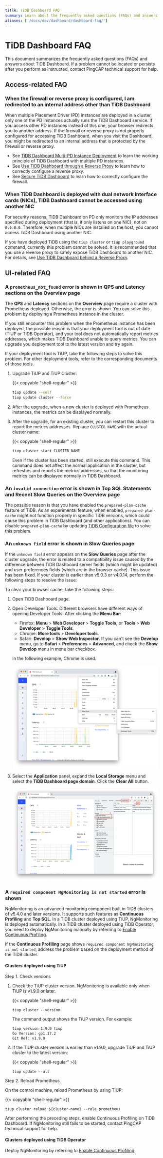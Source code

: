 ```yaml
---
title: TiDB Dashboard FAQ
summary: Learn about the frequently asked questions (FAQs) and answers about TiDB Dashboard.
aliases: ['/docs/dev/dashboard/dashboard-faq/']
---
```


# TiDB Dashboard FAQ

This document summarizes the frequently asked questions (FAQs) and answers about TiDB Dashboard. If a problem cannot be located or persists after you perform as instructed, contact PingCAP technical support for help.

## Access-related FAQ

### When the firewall or reverse proxy is configured, I am redirected to an internal address other than TiDB Dashboard

When multiple Placement Driver (PD) instances are deployed in a cluster, only one of the PD instances actually runs the TiDB Dashboard service. If you access other PD instances instead of this one, your browser redirects you to another address. If the firewall or reverse proxy is not properly configured for accessing TiDB Dashboard, when you visit the Dashboard, you might be redirected to an internal address that is protected by the firewall or reverse proxy.

- See [TiDB Dashboard Multi-PD Instance Deployment](/dashboard/dashboard-ops-deploy.md) to learn the working principle of TiDB Dashboard with multiple PD instances.
- See [Use TiDB Dashboard through a Reverse Proxy](/dashboard/dashboard-ops-reverse-proxy.md) to learn how to correctly configure a reverse proxy.
- See [Secure TiDB Dashboard](/dashboard/dashboard-ops-security.md) to learn how to correctly configure the firewall.

### When TiDB Dashboard is deployed with dual network interface cards (NICs), TiDB Dashboard cannot be accessed using another NIC

For security reasons, TiDB Dashboard on PD only monitors the IP addresses specified during deployment (that is, it only listens on one NIC), not on `0.0.0.0`. Therefore, when multiple NICs are installed on the host, you cannot access TiDB Dashboard using another NIC.

If you have deployed TiDB using the `tiup cluster` or `tiup playground` command, currently this problem cannot be solved. It is recommended that you use a reverse proxy to safely expose TiDB Dashboard to another NIC. For details, see [Use TiDB Dashboard behind a Reverse Proxy](/dashboard/dashboard-ops-reverse-proxy.md).

## UI-related FAQ

### A `prometheus_not_found` error is shown in **QPS** and **Latency** sections on the Overview page

The **QPS** and **Latency** sections on the **Overview** page require a cluster with Prometheus deployed. Otherwise, the error is shown. You can solve this problem by deploying a Prometheus instance in the cluster.

If you still encounter this problem when the Prometheus instance has been deployed, the possible reason is that your deployment tool is out of date (TiUP or TiDB Operator), and your tool does not automatically report metrics addresses, which makes TiDB Dashboard unable to query metrics. You can upgrade you deployment tool to the latest version and try again.

If your deployment tool is TiUP, take the following steps to solve this problem. For other deployment tools, refer to the corresponding documents of those tools.

1. Upgrade TiUP and TiUP Cluster:

    {{< copyable "shell-regular" >}}

    ```bash
    tiup update --self
    tiup update cluster --force
    ```

2. After the upgrade, when a new cluster is deployed with Prometheus instances, the metrics can be displayed normally.

3. After the upgrade, for an existing cluster, you can restart this cluster to report the metrics addresses. Replace `CLUSTER_NAME` with the actual cluster name:

    {{< copyable "shell-regular" >}}

    ```bash
    tiup cluster start CLUSTER_NAME
    ```

   Even if the cluster has been started, still execute this command. This command does not affect the normal application in the cluster, but refreshes and reports the metrics addresses, so that the monitoring metrics can be displayed normally in TiDB Dashboard.

### An `invalid connection` error is shown in **Top SQL Statements** and **Recent Slow Queries** on the Overview page

The possible reason is that you have enabled the `prepared-plan-cache` feature of TiDB. As an experimental feature, when enabled, `prepared-plan-cache` might not function properly in specific TiDB versions, which could cause this problem in TiDB Dashboard (and other applications). You can disable `prepared-plan-cache` by updating [TiDB Configuration file](/tidb-configuration-file.md#prepared-plan-cache) to solve this problem.

### An `unknown field` error is shown in **Slow Queries** page

If the `unknown field` error appears on the **Slow Queries** page after the cluster upgrade, the error is related to a compatibility issue caused by the difference between TiDB Dashboard server fields (which might be updated) and user preferences fields (which are in the browser cache). This issue has been fixed. If your cluster is earlier than v5.0.3 or v4.0.14, perform the following steps to resolve the issue:

To clear your browser cache, take the following steps:

1. Open TiDB Dashboard page.

2. Open Developer Tools. Different browsers have different ways of opening Developer Tools. After clicking the **Menu Bar**:

    - Firefox: **Menu** > **Web Developer** > **Toggle Tools**, or **Tools** > **Web Developer** > **Toggle Tools**.
    - Chrome: **More tools** > **Developer tools**.
    - Safari: **Develop** > **Show Web Inspector**. If you can't see the **Develop** menu, go to **Safari** > **Preferences** > **Advanced**, and check the **Show Develop** menu in menu bar checkbox.

    In the following example, Chrome is used.

    ![Opening DevTools from Chrome's main menu](/media/dashboard/dashboard-faq-devtools.png)

3. Select the **Application** panel, expand the **Local Storage** menu and select the **TiDB Dashboard page domain**. Click the **Clear All** button.

    ![Clear the Local Storage](/media/dashboard/dashboard-faq-devtools-application.png)

### A `required component NgMonitoring is not started` error is shown

NgMonitoring is an advanced monitoring component built in TiDB clusters of v5.4.0 and later versions. It supports such features as **Continuous Profiling** and **Top SQL**. In a TiDB cluster deployed using TiUP, NgMonitoring is deployed automatically. In a TiDB cluster deployed using TiDB Operator, you need to deploy NgMonitoring manually by referring to [Enable Continuous Profiling](https://docs.pingcap.com/tidb-in-kubernetes/dev/access-dashboard/#enable-continuous-profiling).

If the **Continuous Profiling** page shows `required component NgMonitoring is not started`, address the problem based on the deployment method of the TiDB cluster.

#### Clusters deployed using TiUP

Step 1. Check versions

1. Check the TiUP cluster version. NgMonitoring is available only when TiUP is v1.9.0 or later.

    {{< copyable "shell-regular" >}}

    ```shell
    tiup cluster --version
    ```

    The command output shows the TiUP version. For example:

    ```
    tiup version 1.9.0 tiup
    Go Version: go1.17.2
    Git Ref: v1.9.0
    ```

2. If the TiUP cluster version is earlier than v1.9.0, upgrade TiUP and TiUP cluster to the latest version:

    {{< copyable "shell-regular" >}}

    ```shell
    tiup update --all
    ```

Step 2. Reload Prometheus

On the control machine, reload Prometheus by using TiUP:

{{< copyable "shell-regular" >}}

```shell
tiup cluster reload ${cluster-name} --role prometheus
```

After performing the preceding steps, enable Continuous Profiling on TiDB Dashboard. If NgMonitoring still fails to be started, contact PingCAP technical support for help.

#### Clusters deployed using TiDB Operator

Deploy NgMonitoring by referring to [Enable Continuous Profiling](https://docs.pingcap.com/tidb-in-kubernetes/dev/access-dashboard/#enable-continuous-profiling).
